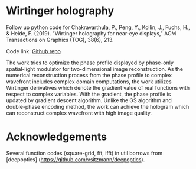 # Wirtinger holography
Follow up python code for 
Chakravarthula, P., Peng, Y., Kollin, J., Fuchs, H., & Heide, F. (2019). 
"Wirtinger holography for near-eye displays," ACM Transactions on Graphics (TOG), 38(6), 213.

Code link: [Github repo](https://github.com/dongheon-yoo/Wirtinger-holography)

The work tries to optimize the phase profile displayed by phase-only spatial-light modulator for two-dimensional image reconstruction.
As the numerical reconstruction process from the phase profile to complex wavefront includes complex domain computations, the work utilizes Wirtinger derivatives which denote the gradient value of real functions with respect to complex variables.
With the gradient, the phase profile is updated by gradient descent algorithm.
Unlike the GS algorithm and double-phase encoding method, the work can achieve the hologram which can reconstruct complex wavefront with high image quality.

# Acknowledgements
Several function codes (square-grid, fft, ifft) in util borrows from [deepoptics] (https://github.com/vsitzmann/deepoptics). 
